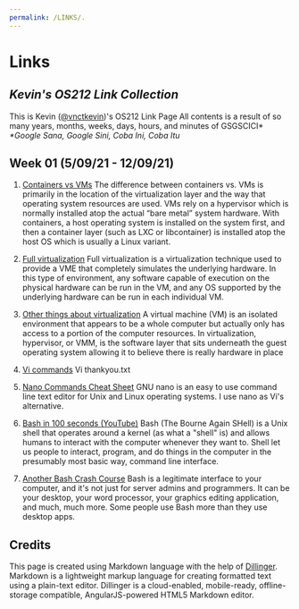 ```yaml
---
permalink: /LINKS/.
---
```

# Links
## _Kevin's OS212 Link Collection_


This is Kevin ([@vnctkevin](https://github.com/vnctkevin/))'s OS212 Link Page
All contents is a result of so many years, months, weeks, days, hours, and minutes of GSGSCICI*
_*Google Sana, Google Sini, Coba Ini, Coba Itu_

## Week 01 (5/09/21 - 12/09/21)

1. [Containers vs VMs](https://www.insia.net/en/containers-vs-vms/)
The difference between containers vs. VMs is primarily in the location of the virtualization layer and the way that operating system resources are used. VMs rely on a hypervisor which is normally installed atop the actual “bare metal” system hardware. With containers, a host operating system is installed on the system first, and then a container layer (such as LXC or libcontainer) is installed atop the host OS which is usually a Linux variant.
2.  [Full virtualization](https://www.sciencedirect.com/topics/computer-science/full-virtualization)
Full virtualization is a virtualization technique used to provide a VME that completely simulates the underlying hardware. In this type of environment, any software capable of execution on the physical hardware can be run in the VM, and any OS supported by the underlying hardware can be run in each individual VM. 
3.  [Other things about virtualization](https://www.sciencedirect.com/topics/computer-science/virtual-machine-monitor)
A virtual machine (VM) is an isolated environment that appears to be a whole computer but actually only has access to a portion of the computer resources. In virtualization, hypervisor, or VMM, is the software layer that sits underneath the guest operating system allowing it to believe there is really hardware in place

4.  [Vi commands](https://www.cs.colostate.edu/helpdocs/vi.html)
Vi thankyou.txt

5. [Nano Commands Cheat Sheet](https://www.nano-editor.org/dist/latest/cheatsheet.html)
GNU nano is an easy to use command line text editor for Unix and Linux operating systems. I use nano as Vi's alternative.

6. [Bash in 100 seconds (YouTube)](https://www.youtube.com/watch?v=I4EWvMFj37g)
Bash (The Bourne Again SHell) is a Unix shell that operates around a kernel (as what a "shell" is) and allows humans to interact with the computer whenever they want to. Shell let us people to interact, program, and do things in the computer in the presumably most basic way, command line interface.

7. [Another Bash Crash Course](https://opensource.com/resources/what-bash)
Bash is a legitimate interface to your computer, and it's not just for server admins and programmers. It can be your desktop, your word processor, your graphics editing application, and much, much more. Some people use Bash more than they use desktop apps.




## Credits
This page is created using Markdown language with the help of [Dillinger](https://dillinger.io/). Markdown is a lightweight markup language for creating formatted text using a plain-text editor. Dillinger is a cloud-enabled, mobile-ready, offline-storage compatible, AngularJS-powered HTML5 Markdown editor.
